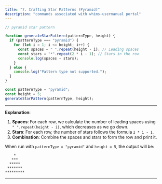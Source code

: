 ```yaml
---
title: "7. Crafting Star Patterns (Pyramid)"
description: "commands associated with whims-usermanual portal"
---
```


```javascript
// pyramid star pattern

function generateStarPattern(patternType, height) {
  if (patternType === "pyramid") {
    for (let i = 1; i <= height; i++) {
      const spaces = " ".repeat(height - i); // Leading spaces
      const stars = "*".repeat(2 * i - 1); // Stars in the row
      console.log(spaces + stars);
    }
  } else {
    console.log("Pattern type not supported.");
  }
}

const patternType = "pyramid";
const height = 5;
generateStarPattern(patternType, height);
```

---

**Explanation**:

1. **Spaces**: For each row, we calculate the number of leading spaces using `" ".repeat(height - i)`, which decreases as we go down.
2. **Stars**: For each row, the number of stars follows the formula `2 * i - 1`.
3. **Combination**: Combine the spaces and stars to form the row and print it.

When run with `patternType = "pyramid"` and `height = 5`, the output will be:

```
    *
   ***
  *****
 *******
*********
```

---

